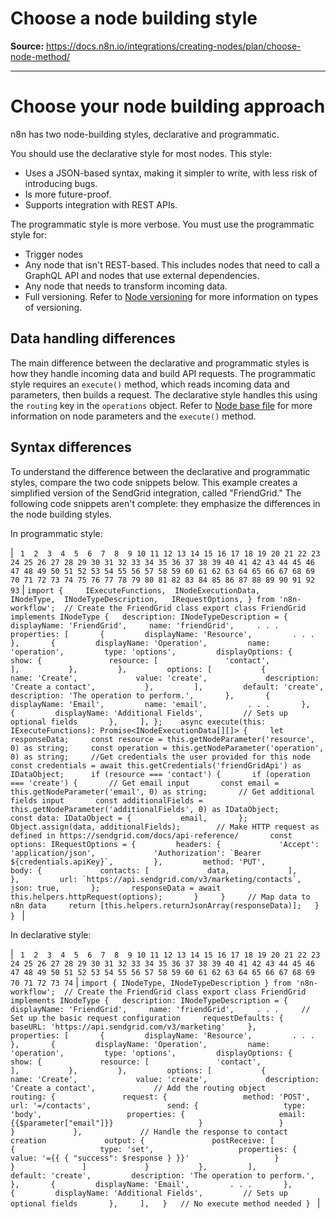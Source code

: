 # Choose a node building style

**Source:** https://docs.n8n.io/integrations/creating-nodes/plan/choose-node-method/

---

# Choose your node building approach

n8n has two node-building styles, declarative and programmatic.

You should use the declarative style for most nodes. This style:

- Uses a JSON-based syntax, making it simpler to write, with less risk of introducing bugs.
- Is more future-proof.
- Supports integration with REST APIs.

The programmatic style is more verbose. You must use the programmatic style for:

- Trigger nodes
- Any node that isn't REST-based. This includes nodes that need to call a GraphQL API and nodes that use external dependencies.
- Any node that needs to transform incoming data.
- Full versioning. Refer to [Node versioning](../../build/reference/node-versioning/) for more information on types of versioning.

## Data handling differences

The main difference between the declarative and programmatic styles is how they handle incoming data and build API requests. The programmatic style requires an `execute()` method, which reads incoming data and parameters, then builds a request. The declarative style handles this using the `routing` key in the `operations` object. Refer to [Node base file](../../build/reference/node-base-files/) for more information on node parameters and the `execute()` method.

## Syntax differences

To understand the difference between the declarative and programmatic styles, compare the two code snippets below. This example creates a simplified version of the SendGrid integration, called "FriendGrid." The following code snippets aren't complete: they emphasize the differences in the node building styles.

In programmatic style:

| ```  1  2  3  4  5  6  7  8  9 10 11 12 13 14 15 16 17 18 19 20 21 22 23 24 25 26 27 28 29 30 31 32 33 34 35 36 37 38 39 40 41 42 43 44 45 46 47 48 49 50 51 52 53 54 55 56 57 58 59 60 61 62 63 64 65 66 67 68 69 70 71 72 73 74 75 76 77 78 79 80 81 82 83 84 85 86 87 88 89 90 91 92 93 ``` | ``` import { 	IExecuteFunctions, 	INodeExecutionData, 	INodeType, 	INodeTypeDescription, 	IRequestOptions, } from 'n8n-workflow';  // Create the FriendGrid class export class FriendGrid implements INodeType {   description: INodeTypeDescription = {     displayName: 'FriendGrid',     name: 'friendGrid',     . . .     properties: [       {         displayName: 'Resource',         . . .       },       {         displayName: 'Operation',         name: 'operation',         type: 'options',         displayOptions: {           show: {               resource: [               'contact',               ],           },         },         options: [           {             name: 'Create',             value: 'create',             description: 'Create a contact',           },         ],         default: 'create',         description: 'The operation to perform.',       },       {         displayName: 'Email',         name: 'email',         . . .       },       {         displayName: 'Additional Fields',         // Sets up optional fields       },     ], };    async execute(this: IExecuteFunctions): Promise<INodeExecutionData[][]> {     let responseData;     const resource = this.getNodeParameter('resource', 0) as string;     const operation = this.getNodeParameter('operation', 0) as string;     //Get credentials the user provided for this node     const credentials = await this.getCredentials('friendGridApi') as IDataObject;      if (resource === 'contact') {       if (operation === 'create') {       // Get email input       const email = this.getNodeParameter('email', 0) as string;       // Get additional fields input       const additionalFields = this.getNodeParameter('additionalFields', 0) as IDataObject;       const data: IDataObject = {           email,       };        Object.assign(data, additionalFields);        // Make HTTP request as defined in https://sendgrid.com/docs/api-reference/       const options: IRequestOptions = {         headers: {             'Accept': 'application/json',             'Authorization': `Bearer ${credentials.apiKey}`,         },         method: 'PUT',         body: {             contacts: [             data,             ],         },         url: `https://api.sendgrid.com/v3/marketing/contacts`,         json: true,       };       responseData = await this.helpers.httpRequest(options);       }     }     // Map data to n8n data     return [this.helpers.returnJsonArray(responseData)];   } }  ``` |

In declarative style:

| ```  1  2  3  4  5  6  7  8  9 10 11 12 13 14 15 16 17 18 19 20 21 22 23 24 25 26 27 28 29 30 31 32 33 34 35 36 37 38 39 40 41 42 43 44 45 46 47 48 49 50 51 52 53 54 55 56 57 58 59 60 61 62 63 64 65 66 67 68 69 70 71 72 73 74 ``` | ``` import { INodeType, INodeTypeDescription } from 'n8n-workflow';  // Create the FriendGrid class export class FriendGrid implements INodeType {   description: INodeTypeDescription = {     displayName: 'FriendGrid',     name: 'friendGrid',     . . .     // Set up the basic request configuration     requestDefaults: {       baseURL: 'https://api.sendgrid.com/v3/marketing'     },     properties: [       {         displayName: 'Resource',         . . .       },       {         displayName: 'Operation',         name: 'operation',         type: 'options',         displayOptions: {           show: {             resource: [               'contact',             ],           },         },         options: [           {             name: 'Create',             value: 'create',             description: 'Create a contact',             // Add the routing object             routing: {               request: {                 method: 'POST',                 url: '=/contacts',                 send: {                   type: 'body',                   properties: {                     email: {{$parameter["email"]}}                   }                 }               }             },             // Handle the response to contact creation             output: {               postReceive: [                 {                   type: 'set',                   properties: {                     value: '={{ { "success": $response } }}'                   }                 }               ]             }           },         ],         default: 'create',         description: 'The operation to perform.',       },       {         displayName: 'Email',         . . .       },       {         displayName: 'Additional Fields',         // Sets up optional fields       },     ],   }   // No execute method needed }  ``` |
